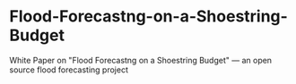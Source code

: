 # Flood-Forecastng-on-a-Shoestring-Budget
White Paper on "Flood Forecastng on a Shoestring Budget" — an open source flood forecasting project
